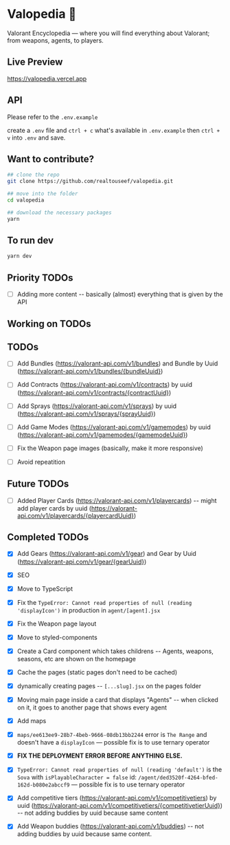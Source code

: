 # Valopedia 👾

Valorant Encyclopedia — where you will find everything about Valorant; from weapons, agents, to players.

## Live Preview

https://valopedia.vercel.app

## API

Please refer to the `.env.example`

create a `.env` file and `ctrl + c` what's available in `.env.example` then `ctrl + v` into `.env` and save.

## Want to contribute?

```bash
## clone the repo
git clone https://github.com/realtouseef/valopedia.git

## move into the folder
cd valopedia

## download the necessary packages
yarn

```

## To run dev

```bash
yarn dev
```

## Priority TODOs

- [ ] Adding more content -- basically (almost) everything that is given by the API

## Working on TODOs

## TODOs

- [ ] Add Bundles (https://valorant-api.com/v1/bundles) and Bundle by Uuid (https://valorant-api.com/v1/bundles/{bundleUuid})
- [ ] Add Contracts (https://valorant-api.com/v1/contracts) by uuid (https://valorant-api.com/v1/contracts/{contractUuid})
- [ ] Add Sprays (https://valorant-api.com/v1/sprays) by uuid (https://valorant-api.com/v1/sprays/{sprayUuid})
- [ ] Add Game Modes (https://valorant-api.com/v1/gamemodes) by uuid (https://valorant-api.com/v1/gamemodes/{gamemodeUuid})

- [ ] Fix the Weapon page images (basically, make it more responsive)
- [ ] Avoid repeatition

## Future TODOs

- [ ] Added Player Cards (https://valorant-api.com/v1/playercards) -- might add player cards by uuid (https://valorant-api.com/v1/playercards/{playercardUuid})

## Completed TODOs

- [x] Add Gears (https://valorant-api.com/v1/gear) and Gear by Uuid (https://valorant-api.com/v1/gear/{gearUuid})
- [x] SEO
- [x] Move to TypeScript
- [x] Fix the `TypeError: Cannot read properties of null (reading 'displayIcon')` in production in `agent/[agent].jsx`
- [x] Fix the Weapon page layout
- [x] Move to styled-components
- [x] Create a Card component which takes childrens -- Agents, weapons, seasons, etc are shown on the homepage
- [x] Cache the pages (static pages don't need to be cached)
- [x] dynamically creating pages -- `[...slug].jsx` on the pages folder
- [x] Moving main page inside a card that displays "Agents" -- when clicked on it, it goes to another page that shows every agent
- [x] Add maps
- [x] `maps/ee613ee9-28b7-4beb-9666-08db13bb2244` error is `The Range` and doesn't have a `displayIcon` — possible fix is to use ternary operator
- [x] **FIX THE DEPLOYMENT ERROR BEFORE ANYTHING ELSE.**

- [x] `TypeError: Cannot read properties of null (reading 'default')` is the `Sova` with `isPlayableCharacter = false` id: `/agent/ded3520f-4264-bfed-162d-b080e2abccf9` — possible fix is to use ternary operator
- [x] Add competitive tiers (https://valorant-api.com/v1/competitivetiers) by uuid (https://valorant-api.com/v1/competitivetiers/{competitivetierUuid}) -- not adding buddies by uuid because same content
- [x] Add Weapon buddies (https://valorant-api.com/v1/buddies) -- not adding buddies by uuid because same content.
